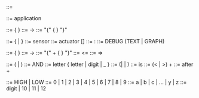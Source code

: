 <syntax> ::= <declaration> <bricks> <modes>

<declaration> ::= application <identifier>

<modes> ::= <initialMode> { <mode> }
<initialMode> ::= -> <mode>
<mode> ::= <identifier> "{" <states> { <transition> } "}"

<bricks> ::= { <sensor> | <actuator> }
<sensor> ::= sensor <location> <debug>
<actuator> ::= actuator <location> [<debug>]
<location> ::= <identifier> : <portNumber>
<debug> ::= DEBUG (TEXT | GRAPH)

<states> ::= <initialState> { <state> }
<initialState> ::= -> <state>
<state> ::= <identifier> "{" <action>+ { <transition> } "}"
<action> ::= <identifier> <= <signal>
<transition> ::= <expression> => <identifier>

<expression> ::= (<expression><operator><expression> | <comparison>)
<operator> ::= AND
<identifier> ::= letter { letter | digit | _ }
<comparison> ::= (<analogicComparison>| <discreteComparison> | <temporalComparison>)
<discreteComparison> ::= <identifier> is <signal>
<analogicComparison> ::= <identifier> (< | >) <digit>+
<temporalComparison> ::= after <digit>+

<signal> ::= HIGH | LOW
<digit> ::= 0 | 1 | 2 | 3 | 4 | 5 | 6 | 7 | 8 | 9
<letter> ::= a | b | c | ... | y | z
<portNumber> ::= digit | 10 | 11 | 12
